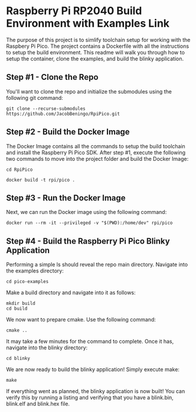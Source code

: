 # Raspberry Pi RP2040 Build Environment with Examples Link
The purpose of this project is to simlify toolchain setup for working with the Raspbery Pi Pico. The project contains a Dockerfile with all the instructions to setup the build environment. This readme will walk you through how to setup the container, clone the examples, and build the blinky application. 

## Step #1 - Clone the Repo

You'll want to clone the repo and initialize the submodules using the following git command:

```
git clone --recurse-submodules https://github.com/JacobBeningo/RpiPico.git
```

## Step #2 - Build the Docker Image

The Docker Image contains all the commands to setup the build toolchain and install the Raspberry Pi Pico SDK. After step #1, execute the following two commands to move into the project folder and build the Docker Image:

```
cd RpiPico

docker build -t rpi/pico .
```
## Step #3 - Run the Docker Image

Next, we can run the Docker image using the following command:

```
docker run --rm -it --privileged -v "$(PWD):/home/dev" rpi/pico
```

## Step #4 - Build the Raspberry Pi Pico Blinky Application

Performing a simple ls should reveal the repo main directory. Navigate into the examples directory:
```
cd pico-examples
```
Make a build directory and navigate into it as follows:
```
mkdir build
cd build
```
We now want to prepare cmake. Use the following command:
```
cmake ..
```
It may take a few minutes for the command to complete. Once it has, navigate into the blinky directory:
```
cd blinky
```
We are now ready to build the blinky application! Simply execute make:
```
make
```
If everything went as planned, the blinky application is now built! You can verify this by running a listing and verifying that you have a blink.bin, blink.elf and blink.hex file.
